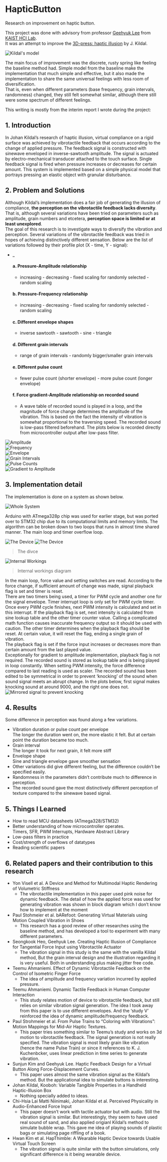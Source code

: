 # HapticButton
Research on improvement on haptic button.

This project was done with advisory from professor [Geehyuk Lee](https://hcil.kaist.ac.kr/people/) from [KAIST HCI Lab](https://hcil.kaist.ac.kr/).  
It was an attempt to improve the [3D-press: haptic illusion](https://dl.acm.org/doi/abs/10.1145/1891903.1891931) by J. Kildal.  
  
![Kildal's model](./Figures/model.png)  

The main focus of improvement was the discrete, rusty spring like feeling the baseline method had.
 Simple model from the baseline make the implementation that much simple and effective,
 but it also made the implementation to share the same universal feelings with less room of diversification.  
That is, even when different parameters (base frequency, grain intervals, randomness) changed, they still felt somewhat similar,
 although there still were some spectrum of different feelings.  
  
This writing is mostly from the interim report I wrote during the project:  
  
## 1.	Introduction  
In Johan Kildal’s research  of haptic illusion, virtual compliance on a rigid surface was achieved by
vibrotactile feedback that occurs according to the change of applied pressure. The feedback signal is
constructed with sinewave enveloped in inverse-sawtooth amplitude. The signal is actuated by electro-mechanical
transducer attached to the touch surface. Single feedback signal is fired when pressure increases or decreases for certain amount.
This system is implemented based on a simple physical model that portrays pressing an elastic object with granular disturbance.  

## 2.	Problem and Solutions  
Although Kildal’s implementation does a fair job of generating the illusion of compliance, **the perception on the
vibrotactile feedback lacks diversity**. That is, although several variations have been tried on parameters such as amplitude, 
grain numbers and etcetera, **perception space is limited or at least unexplored**.  
The goal of this research is to investigate ways to diversify the vibration and perception. 
Several variations of the vibrotactile feedback was tried in hopes of achieving distinctively different sensation. 
Below are the list of variations followed by their profile plot (X - time, Y - signal):  
- _
  #### a. Pressure-Amplitude relationship  
  - increasing - decreasing - fixed scaling for randomly selected - random scaling  
  #### b. Pressure-Frequency relationship  
  - increasing - decreasing - fixed scaling for randomly selected - random scaling  
  #### c. Different envelope shapes  
  - inverse sawtooth - sawtooth - sine - triangle  
  #### d. Different grain intervals  
  - range of grain intervals - randomly bigger/smaller grain intervals  
  #### e. Different pulse count  
  - fewer pulse count (shorter envelope) - more pulse count (longer envelope)  
  #### f. Force gradient-Amplitude relationship on recorded sound  
  - A wave table of recorded sound is played in a loop, and the magnitude of force change determines the amplitude of the vibration. 
  This is based on the fact the intensity of vibration is somewhat proportional to the traversing speed.
  The recorded sound is low-pass filtered beforehand.
The plots below is recorded directly from microcontroller output after low-pass filter.  
  
![Amplitude](./Figures/Amplitude.png)  
![Frequency](./Figures/Frequency.png)  
![Envelope](./Figures/Envelope.png)  
![Grain Intervals](./Figures/GrainIntv.png)  
![Pulse Counts](./Figures/PulseCnt.png)  
![Gradient to Amplitude](./Figures/GradientToAmplitude.png)  
  
## 3.	Implementation detail  
The implementation is done on a system as shown below.  

![Whole System](./Figures/System.png)    

Arduino with ATmega328p chip was used for earlier stage, but was ported over to STM32 chip due to its computational limits and memory limits. The algorithm can be broken down to two loops that runs in almost time shared manner. The main loop and timer overflow loop.   

![The Device](./Figures/Device.jpg)
![The Device](./Figures/Device.gif)
> The divce

![Internal Workings](./Figures/InternalWorkings.png)   
> Internal workings diagram 

In the main loop, force value and setting switches are read. According to the force change, 
if sufficient amount of change was made, signal playback flag is set and timer is reset.  
There are two timers being used, a timer for PWM cycle and another one for the signal envelope. 
Timer interrupt loop is only set for PWM cycle timer. Once every PWM cycle finishes, 
next PWM intensity is calculated and set in this interrupt. 
If the playback flag is set, next intensity is calculated from sine lookup table and the other timer counter value. 
Calling a complicated math function causes inaccurate frequency output so it should be used with caution.
The other timer determines when the playback flag should be reset. At certain value, it will reset the flag, 
ending a single grain of vibration.  
The playback flag is set if the force input increases or decreases more than certain amount from the last played value.  
Exceptionally for gradient to amplitude implementation, playback flag is not required. 
The recorded sound is stored as lookup table and is being played in loop constantly. 
When setting PWM intensity, the force difference compared to last reading is used as scaler. 
The recorded sound has been edited to be symmetrical in order to prevent ‘knocking’ of the sound when sound signal meets an abrupt change. 
In the plots below, first signal makes knocking sound at around 9000, and the right one does not.  
![Mirrored signal to prevent knocking](./Figures/Mirrored.png)  

## 4.	Results  
Some difference in perception was found along a few variations.  
-	Vibration duration or pulse count per envelope  
 The longer the duration went on, the more elastic it felt. But at certain point the duration became too much.  
-	Grain interval  
 The longer it took for next grain, it felt more stiff  
-	Envelope shape  
 Sine and triangle envelope gave smoother sensation  
-	Other variations did give different feeling, but the difference couldn’t be specified easily.  
-	Randomness in the parameters didn’t contribute much to difference in perception.  
-	The recorded sound gave the most distinctively different perception of texture compared to the sinewave based signal.  
  
## 5.	Things I Learned  
-	How to read MCU datasheets (ATmega328/STM32)  
-	Better understanding of how microcontroller operates.  
	Timers, SFR, PWM Interrupts, Hardware Abstract Library  
-	Low-pass filters in practice  
-	Cost/strength of overflows of datatypes  
-	Reading scientific papers  
  
## 6.	Related papers and their contribution to this research  
 -	Yon Visell et al. A Device and Method for Multimodal Haptic Rendering of Volumetric Stiffness  
    - The vibrotactile implementation in this paper used pink noise for dynamic feedback. The detail of how the applied force was used for generating vibration was shown in block diagram which I don’t know how to implement at the moment  
 -	Paul Stohmeier et al. bARefoot: Generating Virtual Materials using Motion Coupled Vibration in Shoes  
    - This research has a good review of other researches using the baseline method, and has developed a tool to experiment with many different parameters.  
 -	Seongkook Heo, Geehyuk Lee. Creating Haptic Illusion of Compliance for Tangential Force Input using Vibrotactile Actuator  
    - The vibration signal in this study is the same with the vanilla Kildal method, But the grain interval design and the illustration regarding it is very useful. Both in understanding plus making jitter free code.  
 -	Teemu Ahmaniemi. Effect of Dynamic Vibrotactile Feedback on the Control of Isometric Finger Force  
    - The idea of amplitude and frequency variation incurred by applied pressure.  
 -	Teemu Ahmaniemi. Dynamic Tactile Feedback in Human Computer Interaction  
    - This study relates motion of device to vibrotactile feedback, but still relies on similar vibration signal generation. The idea I took away from this paper is to use different envelopes. And the ‘study V’ reinforced the idea of dynamic amplitude/frequency feedback.  
 -	Paul Strohmeier et al. From Pulse Trains to “Coloring with Vibrations”: Motion Mappings for Mid-Air Haptic Textures.  
    - This paper tries something similar to Teemu’s study and works on 3d motion to vibrotactile feedback. The signal generation is not really specified. The vibration signal is most likely grain like vibration (hence the name Pulse Train) or since it references to K. J. Kuchenbcker, uses linear prediction in time series to generate vibration.  
 -	Sunjun Kim and Geehyuk Lee. Haptic Feedback Design for a Virtual Button Along Force-Displacement Curves.  
    - This paper uses almost the same vibration signal as the Kildal’s method. But the applicational idea to simulate buttons is interesting.  
 -	Johan Kildal, Kooboh: Variable Tangible Properties in a Handheld Haptic-Illusion Box  
    - Nothing specially added to ideas.  
 -	Chi-Hsia Lai Matti Niinimaki, Johan Kildal et al. Perceived Physicality in Audio-Enhanced Force Input  
    - This paper doesn’t work with tactile actuator but with audio. Still the vibration signal is similar. But interestingly, they seem to have used real sound of sand, and also applied origianl Kildal’s method to simulate bubble wrap. This gave me idea of playing sounds of plastic bags or simulating page riffling of a book.  
 -	Hwan Kim et al. HapThimble: A Wearable Haptic Device towards Usable Virtual Touch Screen  
    - The vibration signal is quite similar with the button simulations, only significant difference is it being wearable device.  
  


